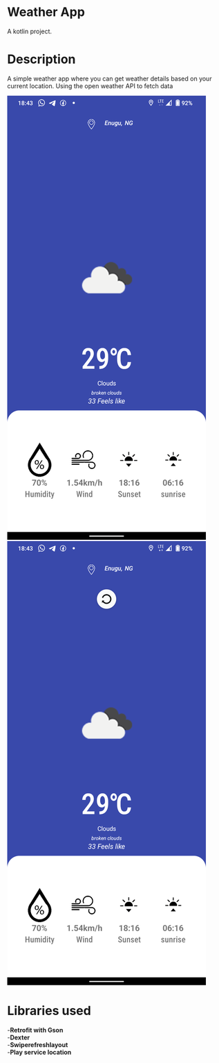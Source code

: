 # **Weather App** <br />
A kotlin project. <br />

# **Description** <br />
A simple weather app where you can get weather details based on your current location. Using the open weather API to fetch data <br />

![First image](https://github.com/Nnamdi600000/TheWeather/blob/master/app/src/main/res/drawable-mdpi/Screenshot_20221012-184316.png)
![second image](https://github.com/Nnamdi600000/TheWeather/blob/master/app/src/main/res/drawable-mdpi/Screenshot_20221012-184332.png)

# **Libraries used** <br />
-**Retrofit with Gson** <br />
-**Dexter** <br />
-**Swiperefreshlayout** <br />
-**Play service location**
